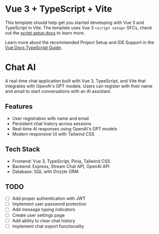 # Vue 3 + TypeScript + Vite

This template should help get you started developing with Vue 3 and TypeScript in Vite. The template uses Vue 3 `<script setup>` SFCs, check out the [script setup docs](https://v3.vuejs.org/api/sfc-script-setup.html#sfc-script-setup) to learn more.

Learn more about the recommended Project Setup and IDE Support in the [Vue Docs TypeScript Guide](https://vuejs.org/guide/typescript/overview.html#project-setup).

# Chat AI

A real-time chat application built with Vue 3, TypeScript, and Vite that integrates with OpenAI's GPT models. Users can register with their name and email to start conversations with an AI assistant.

## Features

- User registration with name and email
- Persistent chat history across sessions
- Real-time AI responses using OpenAI's GPT models
- Modern responsive UI with Tailwind CSS

## Tech Stack

- Frontend: Vue 3, TypeScript, Pinia, Tailwind CSS
- Backend: Express, Stream Chat API, OpenAI API
- Database: SQL with Drizzle ORM

## TODO

- [ ] Add proper authentication with JWT
- [ ] Implement user password protection
- [ ] Add message typing indicators
- [ ] Create user settings page
- [ ] Add ability to clear chat history
- [ ] Implement chat export functionality
